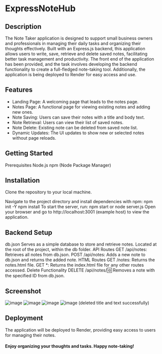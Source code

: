 # ExpressNoteHub

## Description
The Note Taker application is designed to support small business owners and professionals in managing their daily tasks and organizing their thoughts effectively. Built with an Express.js backend, this application allows users to write, save, retrieve and delete saved notes, facilitating better task management and productivity. The front end of the application has been provided, and the task involves developing the backend functionality to create a full-fledged note-taking tool. Additionally, the application is being deployed to Render for easy access and use.

## Features
- Landing Page: A welcoming page that leads to the notes page.
- Notes Page: A functional page for viewing existing notes and adding new ones.
- Note Saving: Users can save their notes with a title and body text.
- Note Retrieval: Users can view their list of saved notes.
- Note Delete: Existing note can be deleted from saved note list.
- Dynamic Updates: The UI updates to show new or selected notes without  page reloads.
## Getting Started
Prerequisites
Node.js
npm (Node Package Manager)
## Installation
Clone the repository to your local machine.

Navigate to the project directory and install dependencies with npm:
npm init -Y
npm install
To start the server, run:
npm start or node server.js
Open your browser and go to  http://localhost:3001 (example host) to view the application.
## Backend Setup
db.json
Serves as a simple database to store and retrieve notes.
Located at the root of the project, within the db folder.
API Routes
GET /api/notes: Retrieves all notes from db.json.
POST /api/notes: Adds a new note to db.json and returns the added note.
HTML Routes
GET /notes: Returns the notes.html file.
GET *: Returns the index.html file for any other routes accessed.
Delete Functionality
DELETE /api/notes/:id: Removes a note with the specified ID from db.json.

## Screenshot
![image](https://github.com/UmmulColumbia/ExpressNoteHub/assets/156148729/99d87a33-4eab-406e-97c5-8a6672f5e99d)
![image](https://github.com/UmmulColumbia/ExpressNoteHub/assets/156148729/b84640bd-013b-4c0c-b0c4-c06e47ec0a73)
![image](https://github.com/UmmulColumbia/ExpressNoteHub/assets/156148729/8cbf6ad4-3783-4353-b6f5-f5ede9caa410)
![image](https://github.com/UmmulColumbia/ExpressNoteHub/assets/156148729/b14d6d3f-e2a5-4361-b838-cd835c122901) (deleted title and text successfully)




## Deployment
The application will be deployed to Render, providing easy access to users for managing their notes.
#### Enjoy organizing your thoughts and tasks. Happy note-taking!
